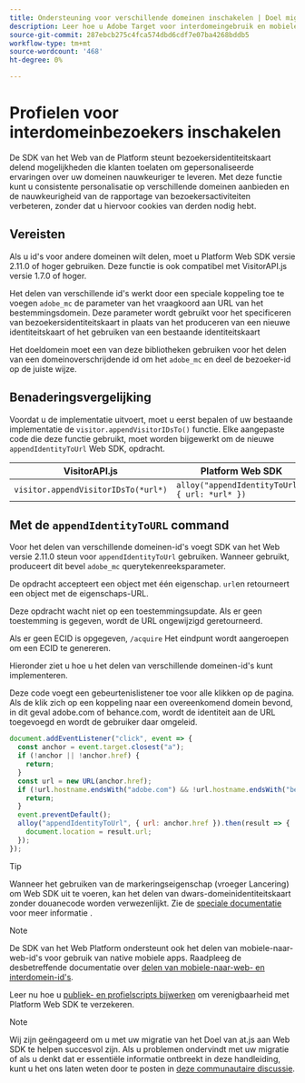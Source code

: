 ```yaml
---
title: Ondersteuning voor verschillende domeinen inschakelen | Doel migreren van at.js 2.x naar Web SDK
description: Leer hoe u Adobe Target voor interdomeingebruik en mobiele app configureert voor webbrowserscenario's met gebruik van Experience Platform Web SDK.
source-git-commit: 287ebcb275c4fca574dbd6cdf7e07ba4268bddb5
workflow-type: tm+mt
source-wordcount: '468'
ht-degree: 0%

---
```


# Profielen voor interdomeinbezoekers inschakelen

De SDK van het Web van de Platform steunt bezoekersidentiteitskaart delend mogelijkheden die klanten toelaten om gepersonaliseerde ervaringen over uw domeinen nauwkeuriger te leveren. Met deze functie kunt u consistente personalisatie op verschillende domeinen aanbieden en de nauwkeurigheid van de rapportage van bezoekersactiviteiten verbeteren, zonder dat u hiervoor cookies van derden nodig hebt.

## Vereisten

Als u id&#39;s voor andere domeinen wilt delen, moet u Platform Web SDK versie 2.11.0 of hoger gebruiken. Deze functie is ook compatibel met VisitorAPI.js versie 1.7.0 of hoger.

Het delen van verschillende id&#39;s werkt door een speciale koppeling toe te voegen `adobe_mc` de parameter van het vraagkoord aan URL van het bestemmingsdomein. Deze parameter wordt gebruikt voor het specificeren van bezoekersidentiteitskaart in plaats van het produceren van een nieuwe identiteitskaart of het gebruiken van een bestaande identiteitskaart

Het doeldomein moet een van deze bibliotheken gebruiken voor het delen van een domeinoverschrijdende id om het `adobe_mc` en deel de bezoeker-id op de juiste wijze.

## Benaderingsvergelijking

Voordat u de implementatie uitvoert, moet u eerst bepalen of uw bestaande implementatie de `visitor.appendVisitorIDsTo()` functie. Elke aangepaste code die deze functie gebruikt, moet worden bijgewerkt om de nieuwe `appendIdentityToUrl` Web SDK, opdracht.

| VisitorAPI.js | Platform Web SDK |
| --- | --- |
| `visitor.appendVisitorIDsTo(*url*)` | `alloy("appendIdentityToUrl", { url: *url* })` |

## Met de `appendIdentityToURL` command

Voor het delen van verschillende domeinen-id&#39;s voegt SDK van het Web versie 2.11.0 steun voor `appendIdentityToUrl` gebruiken. Wanneer gebruikt, produceert dit bevel `adobe_mc` querytekenreeksparameter.

De opdracht accepteert een object met één eigenschap. `url`en retourneert een object met de eigenschaps-URL.

Deze opdracht wacht niet op een toestemmingsupdate. Als er geen toestemming is gegeven, wordt de URL ongewijzigd geretourneerd.

Als er geen ECID is opgegeven, `/acquire` Het eindpunt wordt aangeroepen om een ECID te genereren.

Hieronder ziet u hoe u het delen van verschillende domeinen-id&#39;s kunt implementeren.

Deze code voegt een gebeurtenislistener toe voor alle klikken op de pagina. Als de klik zich op een koppeling naar een overeenkomend domein bevond, in dit geval adobe.com of behance.com, wordt de identiteit aan de URL toegevoegd en wordt de gebruiker daar omgeleid.

```Javascript
document.addEventListener("click", event => {
  const anchor = event.target.closest("a");
  if (!anchor || !anchor.href) {
    return;
  }
  const url = new URL(anchor.href);
  if (!url.hostname.endsWith("adobe.com") && !url.hostname.endsWith("behance.com")) {
    return;
  }
  event.preventDefault();
  alloy("appendIdentityToUrl", { url: anchor.href }).then(result => {
    document.location = result.url;
  });
});
```

>[!TIP]
>
>Wanneer het gebruiken van de markeringseigenschap (vroeger Lancering) om Web SDK uit te voeren, kan het delen van dwars-domeinidentiteitskaart zonder douanecode worden verwezenlijkt. Zie de [speciale documentatie](https://experienceleague.adobe.com/docs/experience-platform/edge/identity/id-sharing.html#tags-extension) voor meer informatie .

>[!NOTE]
>
>De SDK van het Web Platform ondersteunt ook het delen van mobiele-naar-web-id&#39;s voor gebruik van native mobiele apps. Raadpleeg de desbetreffende documentatie over [delen van mobiele-naar-web- en interdomein-id&#39;s](https://experienceleague.adobe.com/docs/experience-platform/edge/identity/id-sharing.html).

Leer nu hoe u [publiek- en profielscripts bijwerken](update-audiences.md) om verenigbaarheid met Platform Web SDK te verzekeren.

>[!NOTE]
>
>Wij zijn geëngageerd om u met uw migratie van het Doel van at.js aan Web SDK te helpen succesvol zijn. Als u problemen ondervindt met uw migratie of als u denkt dat er essentiële informatie ontbreekt in deze handleiding, kunt u het ons laten weten door te posten in [deze communautaire discussie](https://experienceleaguecommunities.adobe.com/t5/adobe-experience-platform-data/tutorial-discussion-migrate-target-from-at-js-to-web-sdk/m-p/575587#M463).